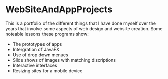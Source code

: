 # WebSiteAndAppProjects
This is a portfolio of the different things that I have done myself over the years that involve some aspects of web design and website creation.
Some noteable lessons these programs show:
- The prototypes of apps
- Intergration of JavaFX
- Use of drop down menues
- Slide shows of images with matching discriptions
- Interactive interfaces 
- Resizing sites for a mobile device
